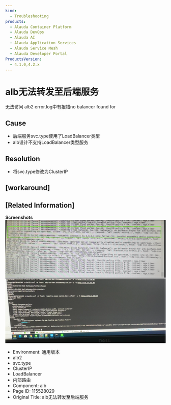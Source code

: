 ```yaml
---
kind:
  - Troubleshooting
products:
  - Alauda Container Platform
  - Alauda DevOps
  - Alauda AI
  - Alauda Application Services
  - Alauda Service Mesh
  - Alauda Developer Portal
ProductsVersion:
  - 4.1.0,4.2.x
---
```

<!-- A type of document that involves encountering a fault, diagnosing it, performing root cause analysis, and providing solutions. -->

# alb无法转发至后端服务

无法访问 alb2 error.log中有报错no balancer found for

## Cause
- 后端服务svc.type使用了LoadBalancer类型
- alb设计不支持LoadBalancer类型服务

## Resolution
- 将svc.type修改为ClusterIP

## [workaround]

## [Related Information]
**Screenshots**
![](assets/albwu-fa-zhuan-fa-zhi-hou-duan-fu-wu/image2022-9-15_17-42-16.png)
![](assets/albwu-fa-zhuan-fa-zhi-hou-duan-fu-wu/image2022-9-15_17-42-39.png)
- Environment: 通用版本
- alb2
- svc.type
- ClusterIP
- LoadBalancer
- 内部路由
- Component: alb
- Page ID: 115528029
- Original Title: alb无法转发至后端服务
